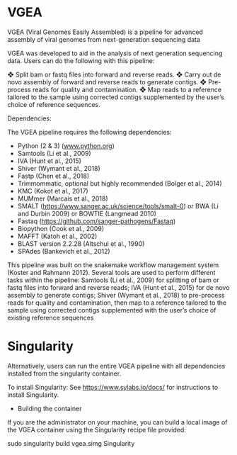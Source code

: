# VGEA
VGEA (Viral Genomes Easily Assembled) is a pipeline for advanced assembly of viral genomes from next-generation sequencing data

VGEA was developed to aid in the analysis of next generation sequencing data. Users can do the following with this pipeline:

❖ Split bam or fastq files into forward and reverse reads. ❖ Carry out de novo assembly of forward and reverse reads to generate contigs. ❖ Pre-process reads for quality and contamination. ❖ Map reads to a reference tailored to the sample using corrected contigs supplemented by the user’s choice of reference sequences.

Dependencies: 

The VGEA pipeline requires the following dependencies:

* Python (2 & 3) (www.python.org)
* Samtools (Li et al., 2009) 
* IVA (Hunt et al., 2015)
* Shiver (Wymant et al., 2018)
* Fastp (Chen et al., 2018)
* Trimmommatic, optional but highly recommended (Bolger et al., 2014)
* KMC (Kokot et al., 2017)
* MUMmer (Marcais et al., 2018)
* SMALT (https://www.sanger.ac.uk/science/tools/smalt-0) or BWA (Li and Durbin 2009) or BOWTIE (Langmead 2010)
* Fastaq (https://github.com/sanger-pathogens/Fastaq)
* Biopython (Cook et al., 2009)
* MAFFT (Katoh et al., 2002)
* BLAST version 2.2.28 (Altschul et al., 1990)
* SPAdes (Bankevich et al., 2012) 



This pipeline was built on the snakemake workflow management system (Koster and Rahmann 2012). Several tools are used to perform different tasks within the pipeline: Samtools (Li et al., 2009) for splitting of bam or fastq files into forward and reverse reads; IVA (Hunt et al., 2015) for de novo assembly to generate contigs; Shiver (Wymant et al., 2018) to pre-process reads for quality and contamination, then map to a reference tailored to the sample using corrected contigs supplemented with the user’s choice of existing reference sequences

# Singularity

Alternatively, users can run the entire VGEA pipeline with all dependencies installed from the singularity container.

To install Singularity: See https://www.sylabs.io/docs/ for instructions to install Singularity.

* Building the container

If you are the administrator on your machine, you can build a local image of the VGEA container using the Singularity recipe file provided:

sudo singularity build vgea.simg Singularity
